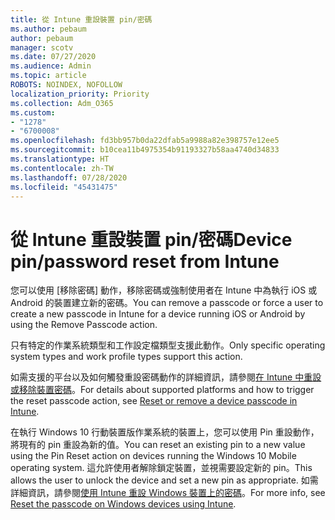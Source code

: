 ```yaml
---
title: 從 Intune 重設裝置 pin/密碼
ms.author: pebaum
author: pebaum
manager: scotv
ms.date: 07/27/2020
ms.audience: Admin
ms.topic: article
ROBOTS: NOINDEX, NOFOLLOW
localization_priority: Priority
ms.collection: Adm_O365
ms.custom:
- "1278"
- "6700008"
ms.openlocfilehash: fd3bb957b0da22dfab5a9988a82e398757e12ee5
ms.sourcegitcommit: b10cea11b4975354b91193327b58aa4740d34833
ms.translationtype: HT
ms.contentlocale: zh-TW
ms.lasthandoff: 07/28/2020
ms.locfileid: "45431475"
---
```

# <a name="device-pinpassword-reset-from-intune"></a><span data-ttu-id="34d40-102">從 Intune 重設裝置 pin/密碼</span><span class="sxs-lookup"><span data-stu-id="34d40-102">Device pin/password reset from Intune</span></span>

<span data-ttu-id="34d40-103">您可以使用 [移除密碼] 動作，移除密碼或強制使用者在 Intune 中為執行 iOS 或 Android 的裝置建立新的密碼。</span><span class="sxs-lookup"><span data-stu-id="34d40-103">You can remove a passcode or force a user to create a new passcode in Intune for a device running iOS or Android by using the Remove Passcode action.</span></span>

<span data-ttu-id="34d40-104">只有特定的作業系統類型和工作設定檔類型支援此動作。</span><span class="sxs-lookup"><span data-stu-id="34d40-104">Only specific operating system types and work profile types support this action.</span></span>

<span data-ttu-id="34d40-105">如需支援的平台以及如何觸發重設密碼動作的詳細資訊，請參閱[在 Intune 中重設或移除裝置密碼](https://docs.microsoft.com/intune/device-passcode-reset)。</span><span class="sxs-lookup"><span data-stu-id="34d40-105">For details about supported platforms and how to trigger the reset passcode action, see [Reset or remove a device passcode in Intune](https://docs.microsoft.com/intune/device-passcode-reset).</span></span>

<span data-ttu-id="34d40-106">在執行 Windows 10 行動裝置版作業系統的裝置上，您可以使用 Pin 重設動作，將現有的 pin 重設為新的值。</span><span class="sxs-lookup"><span data-stu-id="34d40-106">You can reset an existing pin to a new value using the Pin Reset action on devices running the Windows 10 Mobile operating system.</span></span> <span data-ttu-id="34d40-107">這允許使用者解除鎖定裝置，並視需要設定新的 pin。</span><span class="sxs-lookup"><span data-stu-id="34d40-107">This allows the user to unlock the device and set a new pin as appropriate.</span></span> <span data-ttu-id="34d40-108">如需詳細資訊，請參閱[使用 Intune 重設 Windows 裝置上的密碼](https://docs.microsoft.com/intune/device-windows-pin-reset)。</span><span class="sxs-lookup"><span data-stu-id="34d40-108">For more info, see [Reset the passcode on Windows devices using Intune](https://docs.microsoft.com/intune/device-windows-pin-reset).</span></span>